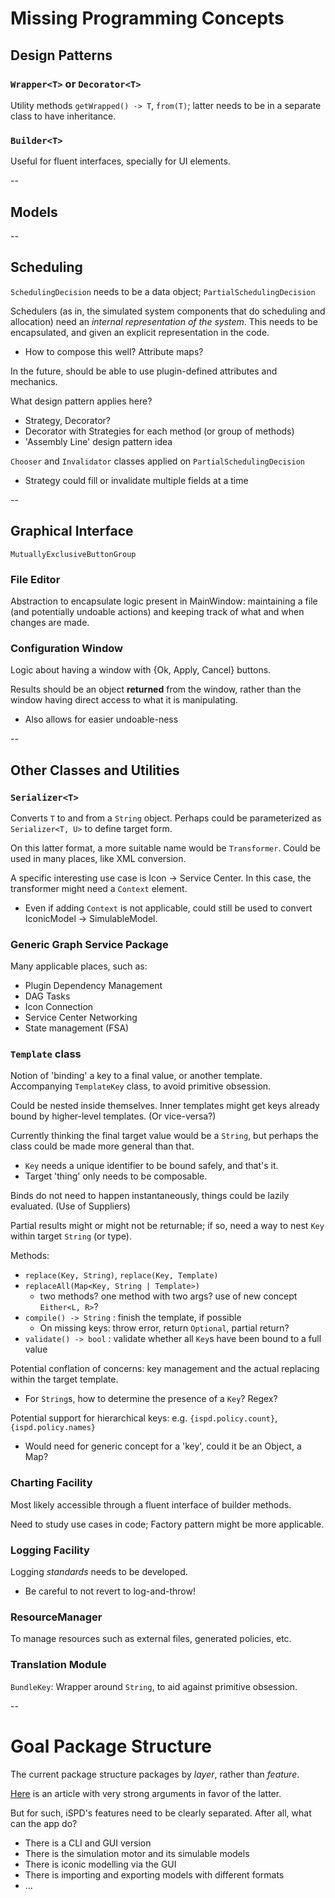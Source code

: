 # Missing Programming Concepts

## Design Patterns

### `Wrapper<T>` or `Decorator<T>`

Utility methods `getWrapped() -> T`, `from(T)`; latter needs to be in a separate class to have inheritance.

### `Builder<T>`

Useful for fluent interfaces, specially for UI elements.

--

## Models

--

## Scheduling

`SchedulingDecision` needs to be a data object; `PartialSchedulingDecision`

Schedulers (as in, the simulated system components that do scheduling and allocation) need an _internal representation of the system_.
This needs to be encapsulated, and given an explicit representation in the code.
- How to compose this well? Attribute maps?

In the future, should be able to use plugin-defined attributes and mechanics.

What design pattern applies here?
- Strategy, Decorator?
- Decorator with Strategies for each method (or group of methods)
- 'Assembly Line' design pattern idea

`Chooser` and `Invalidator` classes applied on `PartialSchedulingDecision`
- Strategy could fill or invalidate multiple fields at a time

--

## Graphical Interface

`MutuallyExclusiveButtonGroup`

### File Editor

Abstraction to encapsulate logic present in MainWindow:
maintaining a file (and potentially undoable actions) and keeping track of what and when changes are made.

### Configuration Window

Logic about having a window with {Ok, Apply, Cancel} buttons.

Results should be an object **returned** from the window, rather than the window having direct access to what it is manipulating.
- Also allows for easier undoable-ness

--

## Other Classes and Utilities

### `Serializer<T>`

Converts `T` to and from a `String` object. Perhaps could be parameterized as `Serializer<T, U>` to define target form.

On this latter format, a more suitable name would be `Transformer`. Could be used in many places, like XML conversion.

A specific interesting use case is Icon -> Service Center. In this case, the transformer might need a `Context` element.
- Even if adding `Context` is not applicable, could still be used to convert IconicModel -> SimulableModel.

### Generic Graph Service Package

Many applicable places, such as:
- Plugin Dependency Management
- DAG Tasks
- Icon Connection
- Service Center Networking
- State management (FSA)

### `Template` class

Notion of 'binding' a key to a final value, or another template. Accompanying `TemplateKey` class, to avoid primitive obsession.

Could be nested inside themselves. Inner templates might get keys already bound by higher-level templates. (Or vice-versa?)

Currently thinking the final target value would be a `String`, but perhaps the class could be made more general than that.
- `Key` needs a unique identifier to be bound safely, and that's it.
- Target 'thing' only needs to be composable.

Binds do not need to happen instantaneously, things could be lazily evaluated. (Use of Suppliers)

Partial results might or might not be returnable; if so, need a way to nest `Key` within target `String` (or type).

Methods:
- `replace(Key, String)`, `replace(Key, Template)`
- `replaceAll(Map<Key, String | Template>)`
  - two methods? one method with two args? use of new concept `Either<L, R>`?
- `compile() -> String` : finish the template, if possible
  - On missing keys: throw error, return `Optional`, partial return?
- `validate() -> bool` : validate whether all `Key`s have been bound to a full value

Potential conflation of concerns: key management and the actual replacing within the target template.
- For `String`s, how to determine the presence of a `Key`? Regex?

Potential support for hierarchical keys: e.g. `{ispd.policy.count}`, `{ispd.policy.names}`
- Would need for generic concept for a 'key', could it be an Object, a Map?

### Charting Facility

Most likely accessible through a fluent interface of builder methods.

Need to study use cases in code; Factory pattern might be more applicable.

### Logging Facility

Logging _standards_ needs to be developed.
- Be careful to not revert to log-and-throw!

### ResourceManager

To manage resources such as external files, generated policies, etc.

### Translation Module

`BundleKey`: Wrapper around `String`, to aid against primitive obsession.

--

# Goal Package Structure

The current package structure packages by _layer_, rather than _feature_.

[Here](http://www.javapractices.com/topic/TopicAction.do?Id=205) is an article with very strong arguments in favor of the latter.

But for such, iSPD's features need to be clearly separated. After all, what can the app do?
- There is a CLI and GUI version
- There is the simulation motor and its simulable models
- There is iconic modelling via the GUI
- There is importing and exporting models with different formats
- ...
